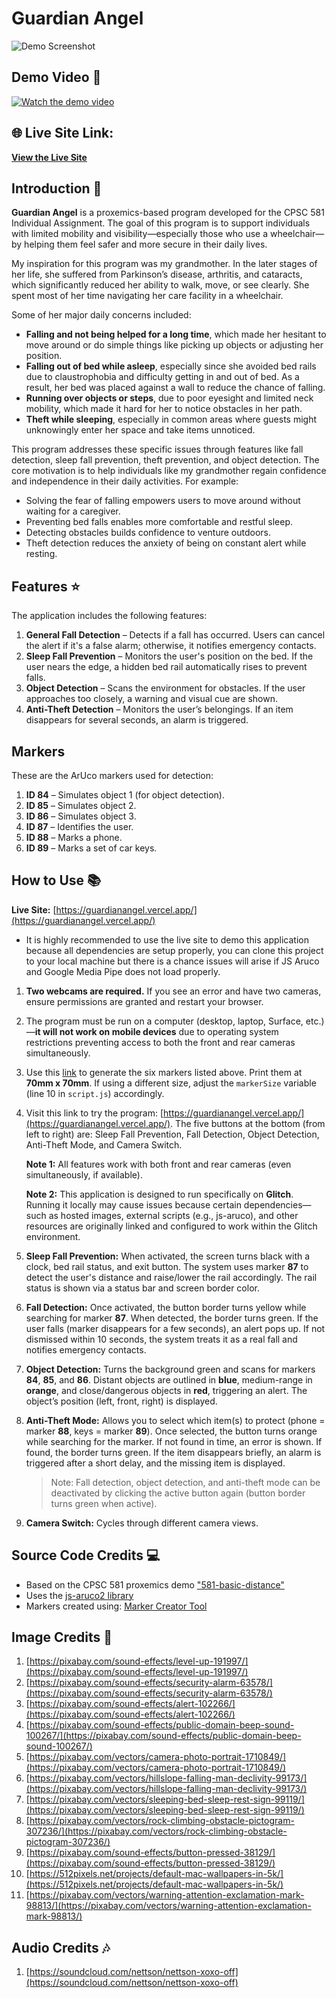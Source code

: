 # Guardian Angel

![Demo Screenshot](https://i.imgur.com/o3mfj0Z.png)


## Demo Video 🎥

[![Watch the demo video](https://img.youtube.com/vi/8Nj8ePU1TnI/0.jpg)](https://www.youtube.com/watch?v=8Nj8ePU1TnI)


## 🌐 Live Site Link:
[**View the Live Site**](https://guardianangel.vercel.app/)



## Introduction 📝

**Guardian Angel** is a proxemics-based program developed for the CPSC 581 Individual Assignment. The goal of this program is to support individuals with limited mobility and visibility—especially those who use a wheelchair—by helping them feel safer and more secure in their daily lives.

My inspiration for this program was my grandmother. In the later stages of her life, she suffered from Parkinson’s disease, arthritis, and cataracts, which significantly reduced her ability to walk, move, or see clearly. She spent most of her time navigating her care facility in a wheelchair.

Some of her major daily concerns included:

- **Falling and not being helped for a long time**, which made her hesitant to move around or do simple things like picking up objects or adjusting her position.
- **Falling out of bed while asleep**, especially since she avoided bed rails due to claustrophobia and difficulty getting in and out of bed. As a result, her bed was placed against a wall to reduce the chance of falling.
- **Running over objects or steps**, due to poor eyesight and limited neck mobility, which made it hard for her to notice obstacles in her path.
- **Theft while sleeping**, especially in common areas where guests might unknowingly enter her space and take items unnoticed.

This program addresses these specific issues through features like fall detection, sleep fall prevention, theft prevention, and object detection. The core motivation is to help individuals like my grandmother regain confidence and independence in their daily activities. For example:

- Solving the fear of falling empowers users to move around without waiting for a caregiver.
- Preventing bed falls enables more comfortable and restful sleep.
- Detecting obstacles builds confidence to venture outdoors.
- Theft detection reduces the anxiety of being on constant alert while resting.

## Features ⭐

The application includes the following features:

1. **General Fall Detection** – Detects if a fall has occurred. Users can cancel the alert if it's a false alarm; otherwise, it notifies emergency contacts.
2. **Sleep Fall Prevention** – Monitors the user's position on the bed. If the user nears the edge, a hidden bed rail automatically rises to prevent falls.
3. **Object Detection** – Scans the environment for obstacles. If the user approaches too closely, a warning and visual cue are shown.
4. **Anti-Theft Detection** – Monitors the user’s belongings. If an item disappears for several seconds, an alarm is triggered.

## Markers

These are the ArUco markers used for detection:

1. **ID 84** – Simulates object 1 (for object detection).
2. **ID 85** – Simulates object 2.
3. **ID 86** – Simulates object 3.
4. **ID 87** – Identifies the user.
5. **ID 88** – Marks a phone.
6. **ID 89** – Marks a set of car keys.

## How to Use 📚

**Live Site:** [https://guardianangel.vercel.app/](https://guardianangel.vercel.app/)

- It is highly recommended to use the live site to demo this application because all dependencies are setup properly, you can clone this project to your local machine but there is a chance issues will arise if JS Aruco and Google Media Pipe does not load properly.

1. **Two webcams are required.** If you see an error and have two cameras, ensure permissions are granted and restart your browser.

2. The program must be run on a computer (desktop, laptop, Surface, etc.)—**it will not work on mobile devices** due to operating system restrictions preventing access to both the front and rear cameras simultaneously.

3. Use this [link](https://damianofalcioni.github.io/js-aruco2/samples/marker-creator/marker-creator.html?dictionary=ARUCO_MIP_36h12) to generate the six markers listed above. Print them at **70mm x 70mm**. If using a different size, adjust the `markerSize` variable (line 10 in `script.js`) accordingly.

4. Visit this link to try the program: [https://guardianangel.vercel.app/](https://guardianangel.vercel.app/).
   The five buttons at the bottom (from left to right) are: Sleep Fall Prevention, Fall Detection, Object Detection, Anti-Theft Mode, and Camera Switch.

    **Note 1:** All features work with both front and rear cameras (even simultaneously, if available).

    **Note 2:** This application is designed to run specifically on **Glitch**. Running it locally may cause issues because certain dependencies—such as hosted images, external scripts (e.g., js-aruco), and other resources are originally linked and configured to work within the Glitch environment.

5. **Sleep Fall Prevention:** When activated, the screen turns black with a clock, bed rail status, and exit button. The system uses marker **87** to detect the user's distance and raise/lower the rail accordingly. The rail status is shown via a status bar and screen border color.

6. **Fall Detection:** Once activated, the button border turns yellow while searching for marker **87**. When detected, the border turns green. If the user falls (marker disappears for a few seconds), an alert pops up. If not dismissed within 10 seconds, the system treats it as a real fall and notifies emergency contacts.

7. **Object Detection:** Turns the background green and scans for markers **84**, **85**, and **86**. Distant objects are outlined in **blue**, medium-range in **orange**, and close/dangerous objects in **red**, triggering an alert. The object’s position (left, front, right) is displayed.

8. **Anti-Theft Mode:** Allows you to select which item(s) to protect (phone = marker **88**, keys = marker **89**). Once selected, the button turns orange while searching for the marker. If not found in time, an error is shown. If found, the border turns green. If the item disappears briefly, an alarm is triggered after a short delay, and the missing item is displayed.

   > Note: Fall detection, object detection, and anti-theft mode can be deactivated by clicking the active button again (button border turns green when active).

9. **Camera Switch:** Cycles through different camera views.

## Source Code Credits 💻

- Based on the CPSC 581 proxemics demo ["581-basic-distance"](https://glitch.com/edit/#!/581-basic-distance?path=index.html%3A3%3A8)
- Uses the [js-aruco2 library](https://damianofalcioni.github.io/js-aruco2/)
- Markers created using: [Marker Creator Tool](https://damianofalcioni.github.io/js-aruco2/samples/marker-creator/marker-creator.html?dictionary=ARUCO_MIP_36h12)

## Image Credits 📸

1. [https://pixabay.com/sound-effects/level-up-191997/](https://pixabay.com/sound-effects/level-up-191997/)
2. [https://pixabay.com/sound-effects/security-alarm-63578/](https://pixabay.com/sound-effects/security-alarm-63578/)
3. [https://pixabay.com/sound-effects/alert-102266/](https://pixabay.com/sound-effects/alert-102266/)
4. [https://pixabay.com/sound-effects/public-domain-beep-sound-100267/](https://pixabay.com/sound-effects/public-domain-beep-sound-100267/)
5. [https://pixabay.com/vectors/camera-photo-portrait-1710849/](https://pixabay.com/vectors/camera-photo-portrait-1710849/)
6. [https://pixabay.com/vectors/hillslope-falling-man-declivity-99173/](https://pixabay.com/vectors/hillslope-falling-man-declivity-99173/)
7. [https://pixabay.com/vectors/sleeping-bed-sleep-rest-sign-99119/](https://pixabay.com/vectors/sleeping-bed-sleep-rest-sign-99119/)
8. [https://pixabay.com/vectors/rock-climbing-obstacle-pictogram-307236/](https://pixabay.com/vectors/rock-climbing-obstacle-pictogram-307236/)
9. [https://pixabay.com/sound-effects/button-pressed-38129/](https://pixabay.com/sound-effects/button-pressed-38129/)
10. [https://512pixels.net/projects/default-mac-wallpapers-in-5k/](https://512pixels.net/projects/default-mac-wallpapers-in-5k/)
11. [https://pixabay.com/vectors/warning-attention-exclamation-mark-98813/](https://pixabay.com/vectors/warning-attention-exclamation-mark-98813/)

## Audio Credits 🎶

1. [https://soundcloud.com/nettson/nettson-xoxo-off](https://soundcloud.com/nettson/nettson-xoxo-off)
